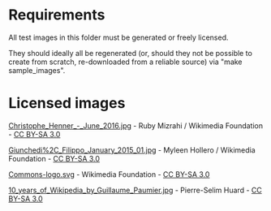 # Requirements

All test images in this folder must be generated or freely licensed.

They should ideally all be regenerated (or, should they not be possible to create from scratch, re-downloaded from a reliable source) via "make sample_images".

# Licensed images

[Christophe_Henner_-_June_2016.jpg](https://commons.wikimedia.org/wiki/File:Christophe_Henner_-_June_2016.jpg) - Ruby Mizrahi / Wikimedia Foundation - [CC BY-SA 3.0](https://creativecommons.org/licenses/by-sa/3.0/deed.en)

[Giunchedi%2C_Filippo_January_2015_01.jpg](https://commons.wikimedia.org/wiki/File:Giunchedi,_Filippo_January_2015_01.jpg) - Myleen Hollero / Wikimedia Foundation - [CC BY-SA 3.0](https://creativecommons.org/licenses/by-sa/3.0/deed.en)

[Commons-logo.svg](https://en.wikipedia.org/wiki/File:Commons-logo.svg) - Wikimedia Foundation - [CC BY-SA 3.0](https://creativecommons.org/licenses/by-sa/3.0/deed.en)

[10_years_of_Wikipedia_by_Guillaume_Paumier.jpg](https://commons.wikimedia.org/wiki/File:10_years_of_Wikipedia_by_Guillaume_Paumier.jpg) - Pierre-Selim Huard - [CC BY-SA 3.0](https://creativecommons.org/licenses/by-sa/3.0/deed.en)